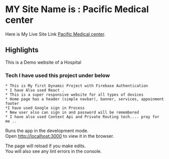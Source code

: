 # MY Site Name is : Pacific Medical center

Here is My Live Site Link [Pacific Medical center](https://pacific-medical-center.web.app/).

## Highlights

This is a Demo website of a Hospital

### Tech I have used this project under below
    * This is My first Dynamic Project with Firebase Authentication
    * I have Also used React .
    * This is a super responsive website for all types of devices
    * Home page has a header (simple navbar), banner, services, appoinment footer
    *I have used Google sign in Process
    * New user also can sign in and password will be remembered
    * I have also used Context Api and Private Routing tech.... pray for me ..



Runs the app in the development mode.\
Open [http://localhost:3000](http://localhost:3000) to view it in the browser.

The page will reload if you make edits.\
You will also see any lint errors in the console.

